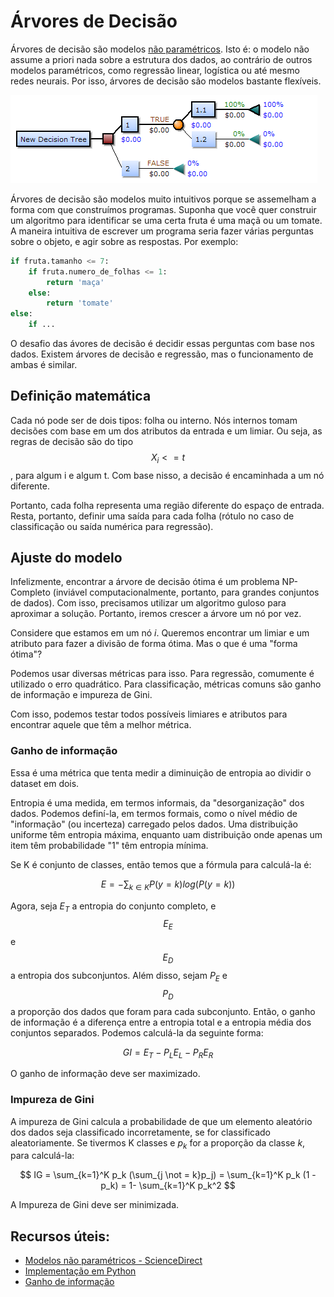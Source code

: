 # Árvores de Decisão

Árvores de decisão são modelos [não paramétricos][1]. Isto é: o modelo não assume a priori nada sobre a estrutura dos dados, ao contrário de outros modelos paramétricos, como regressão linear, logística ou até mesmo redes neurais. Por isso, árvores de decisão são modelos bastante flexíveis. 

![Exemplo de árvore de decisão](../imagens/mais-algoritmos/arvores-de-decisao/exemplo1.png)

Árvores de decisão são modelos muito intuitivos porque se assemelham a forma com que construímos programas. Suponha que você quer construir um algoritmo para identificar se uma certa fruta é uma maçã ou um tomate. A maneira intuitiva de escrever um programa seria fazer várias perguntas sobre o objeto, e agir sobre as respostas. Por exemplo:

```python
if fruta.tamanho <= 7:
    if fruta.numero_de_folhas <= 1:
        return 'maça'
    else:
        return 'tomate'
else:    
    if ...    

```

O desafio das ávores de decisão é decidir essas perguntas com base nos dados. Existem árvores de decisão e regressão, mas o funcionamento de ambas é similar.

## Definição matemática
Cada nó pode ser de dois tipos: folha ou interno. Nós internos tomam decisões com base em um dos atributos da entrada e um limiar. Ou seja, as regras de decisão são do tipo $$ X_i <= t $$, para algum i e algum t. Com base nisso, a decisão é encaminhada a um nó diferente. 

Portanto, cada folha representa uma região diferente do espaço de entrada. Resta, portanto, definir uma saída para cada folha (rótulo no caso de classificação ou saída numérica para regressão).

## Ajuste do modelo

Infelizmente, encontrar a árvore de decisão ótima é um problema NP-Completo (inviável computacionalmente, portanto, para grandes conjuntos de dados). Com isso, precisamos utilizar um algoritmo guloso para aproximar a solução. Portanto, iremos crescer a árvore um nó por vez.

Considere que estamos em um nó $i$. Queremos encontrar um limiar e um atributo para fazer a divisão de forma ótima. Mas o que é uma "forma ótima"?

Podemos usar diversas métricas para isso. Para regressão, comumente é utilizado o erro quadrático. Para classificação, métricas comuns são ganho de informação e impureza de Gini. 

Com isso, podemos testar todos possíveis limiares e atributos para encontrar aquele que têm a melhor métrica.

### Ganho de informação
Essa é uma métrica que tenta medir a diminuição de entropia ao dividir o dataset em dois. 

Entropia é uma medida, em termos informais, da "desorganização" dos dados. Podemos definí-la, em termos formais, como o nível médio de "informação" (ou incerteza) carregado pelos dados. Uma distribuição uniforme têm entropia máxima, enquanto uam distribuição onde apenas um item têm probabilidade "1" têm entropia mínima.

Se K é conjunto de classes, então temos que a fórmula para calculá-la é:

$$ E = -\sum_{k \in K} P(y=k)log(P(y=k))$$

Agora, seja $E_T$ a entropia do conjunto completo, e $$E_E$$ e $$E_D$$ a entropia dos subconjuntos. Além disso, sejam $P_E$ e $$P_D$$ a proporção dos dados que foram para cada subconjunto. Então, o ganho de informação é a diferença entre a entropia total e a entropia média dos conjuntos separados. Podemos calculá-la da seguinte forma:

$$ GI = E_T - P_L E_L - P_R E_R $$ 

O ganho de informação deve ser maximizado.

### Impureza de Gini
A impureza de Gini calcula a probabilidade de que um elemento aleatório dos dados seja classificado incorretamente, se for classificado aleatoriamente. Se tivermos K classes e $p_k$ for a proporção da classe $k$, para calculá-la:

$$ IG = \sum_{k=1}^K p_k (\sum_{j \not = k}p_j) = \sum_{k=1}^K p_k (1 - p_k) = 1- \sum_{k=1}^K p_k^2 $$

A Impureza de Gini deve ser minimizada.


## Recursos úteis:
- [Modelos não paramétricos - ScienceDirect][1]
- [Implementação em Python](https://scikit-learn.org/stable/modules/tree.html)
- [Ganho de informação](https://machinelearningmastery.com/information-gain-and-mutual-information/)


[1]: <https://www.sciencedirect.com/topics/engineering/nonparametric-model> (Nonparametric Model - ScienceDirect)

